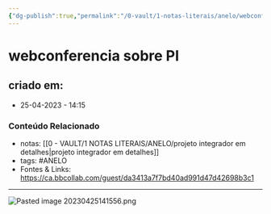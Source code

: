 ```yaml
---
{"dg-publish":true,"permalink":"/0-vault/1-notas-literais/anelo/webconferencia-sobre-pi/","tags":["ANELO"],"dgHomeLink":true,"dgShowLocalGraph":true,"dgShowFileTree":true,"dgEnableSearch":true,"noteIcon":""}
---
```


# webconferencia sobre PI

## criado em: 
-  25-04-2023 - 14:15

### Conteúdo Relacionado
- notas: [[0 - VAULT/1 NOTAS LITERAIS/ANELO/projeto integrador em detalhes\|projeto integrador em detalhes]]
- tags: #ANELO 
- Fontes & Links: https://ca.bbcollab.com/guest/da3413a7f7bd40ad991d47d42698b3c1

---

![Pasted image 20230425141556.png](/img/user/0%20-%20VAULT/1%20NOTAS%20LITERAIS/ANELO/Pasted%20image%2020230425141556.png)